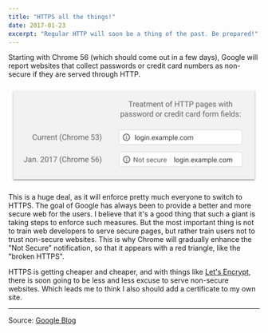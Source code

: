 ```yaml
---
title: "HTTPS all the things!"
date: 2017-01-23
excerpt: "Regular HTTP will soon be a thing of the past. Be prepared!"
---
```

Starting with Chrome 56 (which should come out in a few days), Google will report websites that collect passwords or credit card numbers as non-secure if they are served through HTTP.

![Chrome 56 showing a non-secure page served through HTTP.](chrome56.png "Chrome 56 showing a non-secure page served through HTTP.")

This is a huge deal, as it will enforce pretty much everyone to switch to HTTPS. The goal of Google has always been to provide a better and more secure web for the users. I believe that it's a good thing that such a giant is taking steps to enforce such measures. But the most important thing is not to train web developers to serve secure pages, but rather train users not to trust non-secure websites. This is why Chrome will gradually enhance the "Not Secure" notification, so that it appears with a red triangle, like the "broken HTTPS".

HTTPS is getting cheaper and cheaper, and with things like [Let's Encrypt](https://letsencrypt.org/), there is soon going to be less and less excuse to serve non-secure websites. Which leads me to think I also should add a certificate to my own site.

---

Source: [Google Blog](https://security.googleblog.com/2016/09/moving-towards-more-secure-web.html?m=1)
